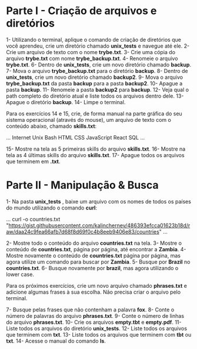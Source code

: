 # Parte I - Criação de arquivos e diretórios 

1- Utilizando o terminal, aplique o comando de criação de diretórios que você aprendeu, crie um diretório chamado **unix_tests** e navegue até ele.
2- Crie um arquivo de texto com o nome **trybe.txt**.
3- Crie uma cópia do arquivo **trybe.txt** com nome **trybe_backup.txt**.
4- Renomeie o arquivo **trybe.txt**.
6- Dentro de **unix_tests**, crie um novo diretório chamado **backup**.
7- Mova o arquivo **trybe_backup.txt** para o diretório **backup**.
8- Dentro de **unix_tests**, crie um novo diretório chamado **backup2**.
9- Mova o arquivo **trybe_backup.txt** da pasta **backup** para a pasta **backup2**.
10- Apague a pasta **backup**.
11- Renomeie a pasta **backup2** para **backup**.
12- Veja qual o path completo do diretório atual e liste todos os arquivos dentro dele.
13- Apague o diretório **backup**.
14- Limpe o terminal.

Para os exercícios 14 e 15, crie, de forma manual na parte gráfica do seu sistema operacional (através do mouse), um arquivo de texto com o conteúdo abaixo, chamado **skills.txt**:

...
Internet
Unix
Bash
HTML
CSS
JavaScript
React
SQL
...

15- Mostre na tela as 5 primeiras skills do arquivo **skills.txt**.
16- Mostre na tela as 4 últimas skills do arquivo **skills.txt**.
17- Apague todos os arquivos que terminem em **.txt**.

# Parte II - Manipulação & Busca 


1- Na pasta **unix_tests** , baixe um arquivo com os nomes de todos os países do mundo utilizando o comando **curl**:

...
curl -o countries.txt "https://gist.githubusercontent.com/kalinchernev/486393efcca01623b18d/raw/daa24c9fea66afb7d68f8d69f0c4b8eeb9406e83/countries"
...

2- Mostre todo o conteúdo do arquivo **countries.txt** na tela.
3- Mostre o conteúdo de **countries.txt**, página por página, até encontrar a **Zambia**.
4- Mostre novamente o conteúdo de **countries.txt** página por página, mas agora utilize um comando para buscar por **Zambia**.
5- Busque por **Brazil** no **countries.txt**.
6- Busque novamente por **brazil**, mas agora utilizando o lower case.

Para os próximos exercícios, crie um novo arquivo chamado **phrases.txt** e adicione algumas frases à sua escolha. Não precisa criar o arquivo pelo terminal.

7- Busque pelas frases que não contenham a palavra **fox**.
8- Conte o número de palavras do arquivo **phrases.txt**.
9- Conte o número de linhas do arquivo **phrases.txt**.
10- Crie os arquivos **empty.tbt** e **empty.pdf**.
11- Liste todos os arquivos do diretório **unix_tests**.
12- Liste todos os arquivos que terminem com **txt**.
13- Liste todos os arquivos que terminem com **tbt** ou **txt**.
14- Acesse o manual do comando **ls**.